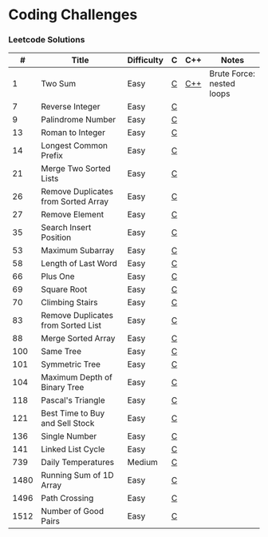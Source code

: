 # Coding Challenges

### Leetcode Solutions
| #    | Title                               | Difficulty | C                                            | C++                    | Notes                     |
|------|-------------------------------------|------------|----------------------------------------------|------------------------|---------------------------|
| 1    | Two Sum                             | Easy       | [C](c/two_sum.c)                             | [C++](cpp/two_sum.cpp) | Brute Force: nested loops |
| 7    | Reverse Integer                     | Easy       | [C](c/reverse_integer.c)                     |                        |                           |
| 9    | Palindrome Number                   | Easy       | [C](c/[palindrome_number.c)                  |                        |                           |
| 13   | Roman to Integer                    | Easy       | [C](c/roman_to_integer.c)                    |                        |                           |
| 14   | Longest Common Prefix               | Easy       | [C](c/longest_common_prefix.c)               |                        |                           |
| 21   | Merge Two Sorted Lists              | Easy       | [C](c/merge_two_sorted_lists.c)              |                        |                           |
| 26   | Remove Duplicates from Sorted Array | Easy       | [C](c/remove_duplicates_from_sorted_array.c) |                        |                           |
| 27   | Remove Element                      | Easy       | [C](c/remove_element.c)                      |                        |                           |
| 35   | Search Insert Position              | Easy       | [C](c/search_insert_position.c)              |                        |                           |
| 53   | Maximum Subarray                    | Easy       | [C](c/maximum_subarray.c)                    |                        |                           |
| 58   | Length of Last Word                 | Easy       | [C](c/length_of_last_word.c)                 |                        |                           |
| 66   | Plus One                            | Easy       | [C](c/plus_one.c)                            |                        |                           |
| 69   | Square Root                         | Easy       | [C](c/square_root.c)                         |                        |                           |
| 70   | Climbing Stairs                     | Easy       | [C](c/climbing_stairs.c)                     |                        |                           |
| 83   | Remove Duplicates from Sorted List  | Easy       | [C](c/remove_duplicates_from_sorted_list.c)  |                        |                           |
| 88   | Merge Sorted Array                  | Easy       | [C](c/merge_sorted_array.c)                  |                        |                           |
| 100  | Same Tree                           | Easy       | [C](c/same_tree.c)                           |                        |                           |
| 101  | Symmetric Tree                      | Easy       | [C](c/symmetric_tree.c)                      |                        |                           |
| 104  | Maximum Depth of Binary Tree        | Easy       | [C](c/maximum_depth_of_binary_tree.c)        |                        |                           |
| 118  | Pascal's Triangle                   | Easy       | [C](c/pascals_triangle.c)                    |                        |                           |
| 121  | Best Time to Buy and Sell Stock     | Easy       | [C](c/best_time_to_buy_and_sell_stock.c)     |                        |                           |
| 136  | Single Number                       | Easy       | [C](c/single_number.c)                       |                        |                           |
| 141  | Linked List Cycle                   | Easy       | [C](c/linked_list_cycle.c)                   |                        |                           |
| 739  | Daily Temperatures                  | Medium     | [C](c/daily_temperatures.c)                  |                        |                           |
| 1480 | Running Sum of 1D Array             | Easy       | [C](c/running_sum_of_array.c)                |                        |                           |
| 1496 | Path Crossing                       | Easy       | [C](c/path_crossing.c)                       |                        |                           |
| 1512 | Number of Good Pairs                | Easy       | [C](c/number_of_good_pairs.c)                |                        |                           |